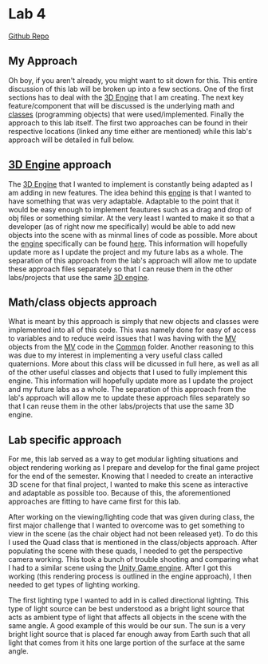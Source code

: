 # Lab 4

[Github Repo](https://github.com/dturk0610/EE465)

## My Approach

Oh boy, if you aren't already, you might want to sit down for this. This entire discussion of this lab will be broken up into a few sections. One of the first sections has to deal with the [3D Engine](engine.md) that I am creating. The next key feature/component that will be discussed is the underlying math and [classes](objAndClass.md) (programming objects) that were used/implemented. Finally the approach to this lab itself. The first two approaches can be found in their respective locations (linked any time either are mentioned) while this lab's approach will be detailed in full below.

## [3D Engine](engine.md) approach

The [3D Engine](engine.md) that I wanted to implement is constantly being adapted as I am adding in new features. The idea behind this [engine](engine.md) is that I wanted to have something that was very adaptable. Adaptable to the point that it would be easy enough to implement feautures such as a drag and drop of obj files or something similar. At the very least I wanted to make it so that a developer (as of right now me specifically) would be able to add new objects into the scene with as minmal lines of code as possible. More about the [engine](engine.md) specifically can be found [here](engine.md). This information will hopefully update more as I update the project and my future labs as a whole. The separation of this approach from the lab's approach will allow me to update these approach files separately so that I can reuse them in the other labs/projects that use the same [3D engine](engine.md).

## Math/class objects approach

What is meant by this approach is simply that new objects and classes were implemented into all of this code. This was namely done for easy of access to variables and to reduce weird issues that I was having with the [MV](../Common/MV.js) objects from the [MV](../Common/MV.js) code in the [Common](../Common/) folder. Another reasoning to this was due to my interest in implementing a very useful class called quaternions. More about this class will be dicussed in full here, as well as all of the other useful classes and objects that I used to fully implement this engine. This information will hopefully update more as I update the project and my future labs as a whole. The separation of this approach from the lab's approach will allow me to update these approach files separately so that I can reuse them in the other labs/projects that use the same 3D engine.

## Lab specific approach

For me, this lab served as a way to get modular lighting situations and object rendering working as I prepare and develop for the final game project for the end of the semester. Knowing that I needed to create an interactive 3D scene for that final project, I wanted to make this scene as interactive and adaptable as possible too. Because of this, the aforementioned approaches are fitting to have came first for this lab.

After working on the viewing/lighting code that was given during class, the first major challenge that I wanted to overcome was to get something to view in the scene (as the chair object had not been released yet). To do this I used the Quad class that is mentioned in the class/objects approach. After populating the scene with these quads, I needed to get the perspective camera working. This took a bunch of trouble shooting and comparing what I had to a similar scene using the [Unity Game engine](https://unity.com). After I got this working (this rendering process is outlined in the engine approach), I then needed to get types of lighting working.

The first lighting type I wanted to add in is called directional lighting. This type of light source can be best understood as a bright light source that acts as ambient type of light that affects all objects in the scene with the same angle. A good example of this would be our sun. The sun is a very bright light source that is placed far enough away from Earth such that all light that comes from it hits one large portion of the surface at the same angle.  
